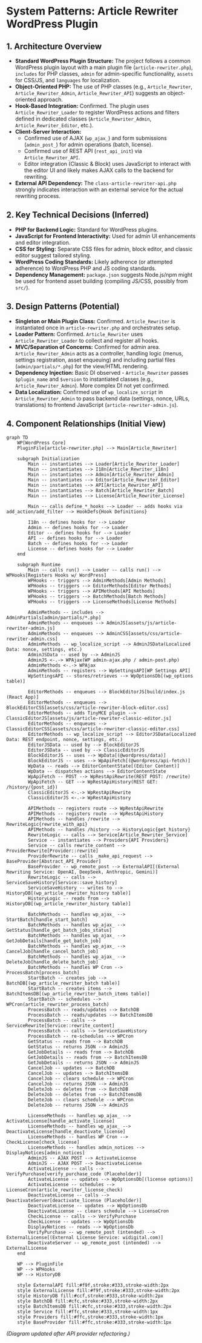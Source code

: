 # System Patterns: Article Rewriter WordPress Plugin

## 1. Architecture Overview

*   **Standard WordPress Plugin Structure:** The project follows a common WordPress plugin layout with a main plugin file (`article-rewriter.php`), `includes` for PHP classes, `admin` for admin-specific functionality, `assets` for CSS/JS, and `languages` for localization.
*   **Object-Oriented PHP:** The use of PHP classes (e.g., `Article_Rewriter`, `Article_Rewriter_Admin`, `Article_Rewriter_API`) suggests an object-oriented approach.
*   **Hook-Based Integration:** Confirmed. The plugin uses `Article_Rewriter_Loader` to register WordPress actions and filters defined in dedicated classes (`Article_Rewriter_Admin`, `Article_Rewriter_Editor`, etc.).
*   **Client-Server Interaction:**
    *   Confirmed use of AJAX (`wp_ajax_`) and form submissions (`admin_post_`) for admin operations (batch, license).
    *   Confirmed use of REST API (`rest_api_init`) via `Article_Rewriter_API`.
    *   Editor integration (Classic & Block) uses JavaScript to interact with the editor UI and likely makes AJAX calls to the backend for rewriting.
*   **External API Dependency:** The `class-article-rewriter-api.php` strongly indicates interaction with an external service for the actual rewriting process.

## 2. Key Technical Decisions (Inferred)

*   **PHP for Backend Logic:** Standard for WordPress plugins.
*   **JavaScript for Frontend Interactivity:** Used for admin UI enhancements and editor integration.
*   **CSS for Styling:** Separate CSS files for admin, block editor, and classic editor suggest tailored styling.
*   **WordPress Coding Standards:** Likely adherence (or attempted adherence) to WordPress PHP and JS coding standards.
*   **Dependency Management:** `package.json` suggests Node.js/npm might be used for frontend asset building (compiling JS/CSS, possibly from `src/`).

## 3. Design Patterns (Potential)

*   **Singleton or Main Plugin Class:** Confirmed. `Article_Rewriter` is instantiated once in `article-rewriter.php` and orchestrates setup.
*   **Loader Pattern:** Confirmed. `Article_Rewriter` uses `Article_Rewriter_Loader` to collect and register all hooks.
*   **MVC/Separation of Concerns:** Confirmed for admin area. `Article_Rewriter_Admin` acts as a controller, handling logic (menus, settings registration, asset enqueuing) and including partial files (`admin/partials/*.php`) for the view/HTML rendering.
*   **Dependency Injection:** Basic DI observed - `Article_Rewriter` passes `$plugin_name` and `$version` to instantiated classes (e.g., `Article_Rewriter_Admin`). More complex DI not yet confirmed.
*   **Data Localization:** Confirmed use of `wp_localize_script` in `Article_Rewriter_Admin` to pass backend data (settings, nonce, URLs, translations) to frontend JavaScript (`article-rewriter-admin.js`).

## 4. Component Relationships (Initial View)

```mermaid
graph TD
    WP[WordPress Core]
    PluginFile[article-rewriter.php] --> Main[Article_Rewriter]

    subgraph Initialization
        Main -- instantiates --> Loader[Article_Rewriter_Loader]
        Main -- instantiates --> I18n[Article_Rewriter_i18n]
        Main -- instantiates --> Admin[Article_Rewriter_Admin]
        Main -- instantiates --> Editor[Article_Rewriter_Editor]
        Main -- instantiates --> API[Article_Rewriter_API]
        Main -- instantiates --> Batch[Article_Rewriter_Batch]
        Main -- instantiates --> License[Article_Rewriter_License]

        Main -- calls define_*_hooks --> Loader -- adds hooks via add_action/add_filter --> HookDefs{Hook Definitions}

        I18n -- defines hooks for --> Loader
        Admin -- defines hooks for --> Loader
        Editor -- defines hooks for --> Loader
        API -- defines hooks for --> Loader
        Batch -- defines hooks for --> Loader
        License -- defines hooks for --> Loader
    end

    subgraph Runtime
        Main -- calls run() --> Loader -- calls run() --> WPHooks[Registers Hooks w/ WordPress]
        WPHooks -- triggers --> AdminMethods[Admin Methods]
        WPHooks -- triggers --> EditorMethods[Editor Methods]
        WPHooks -- triggers --> APIMethods[API Methods]
        WPHooks -- triggers --> BatchMethods[Batch Methods]
        WPHooks -- triggers --> LicenseMethods[License Methods]

        AdminMethods -- includes --> AdminPartials[admin/partials/*.php]
        AdminMethods -- enqueues --> AdminJS[assets/js/article-rewriter-admin.js]
        AdminMethods -- enqueues --> AdminCSS[assets/css/article-rewriter-admin.css]
        AdminMethods -- wp_localize_script --> AdminJSData(Localized Data: nonce, settings, etc.)
        AdminJSData -- used by --> AdminJS
        AdminJS <-.-> WPAjax(WP admin-ajax.php / admin-post.php)
        AdminMethods <-.-> WPAjax
        AdminMethods -- registers --> WpSettingsAPI[WP Settings API]
        WpSettingsAPI -- stores/retrieves --> WpOptionsDb[(wp_options table)]

        EditorMethods -- enqueues --> BlockEditorJS[build/index.js (React App)]
        EditorMethods -- enqueues --> BlockEditorCSS[assets/css/article-rewriter-block-editor.css]
        EditorMethods -- adds TinyMCE plugin --> ClassicEditorJS[assets/js/article-rewriter-classic-editor.js]
        EditorMethods -- enqueues --> ClassicEditorCSS[assets/css/article-rewriter-classic-editor.css]
        EditorMethods -- wp_localize_script --> EditorJSData(Localized Data: REST endpoint, nonce, settings, etc.)
        EditorJSData -- used by --> BlockEditorJS
        EditorJSData -- used by --> ClassicEditorJS
        BlockEditorJS -- uses --> WpData[(@wordpress/data)]
        BlockEditorJS -- uses --> WpApiFetch[(@wordpress/api-fetch)]
        WpData -- reads --> EditorContentState[(Editor Content)]
        WpData -- dispatches actions --> EditorContentState
        WpApiFetch -- POST --> WpRestApiRewrite(REST POST: /rewrite)
        WpApiFetch -- GET --> WpRestApiHistory(REST GET: /history/{post_id})
        ClassicEditorJS <-.-> WpRestApiRewrite
        ClassicEditorJS <-.-> WpRestApiHistory

        APIMethods -- registers route --> WpRestApiRewrite
        APIMethods -- registers route --> WpRestApiHistory
        APIMethods -- handles /rewrite --> RewriteLogic{rewrite_with_api}
        APIMethods -- handles /history --> HistoryLogic{get_history}
        RewriteLogic -- calls --> Service[Article_Rewriter_Service]
        Service -- instantiates --> Providers{API Providers}
        Service -- calls rewrite_content --> ProviderRewrite[Provider::rewrite]
        ProviderRewrite -- calls _make_api_request --> BaseProvider[Abstract_API_Provider]
        BaseProvider -- wp_remote_post --> ExternalAPI[(External Rewriting Service: OpenAI, DeepSeek, Anthropic, Gemini)]
        RewriteLogic -- calls --> ServiceSaveHistory[Service::save_history]
        ServiceSaveHistory -- writes to --> HistoryDB[(wp_article_rewriter_history table)]
        HistoryLogic -- reads from --> HistoryDB[(wp_article_rewriter_history table)]

        BatchMethods -- handles wp_ajax_ --> StartBatch[handle_start_batch]
        BatchMethods -- handles wp_ajax_ --> GetStatus[handle_get_batch_jobs_status]
        BatchMethods -- handles wp_ajax_ --> GetJobDetails[handle_get_batch_job]
        BatchMethods -- handles wp_ajax_ --> CancelJob[handle_cancel_batch_job]
        BatchMethods -- handles wp_ajax_ --> DeleteJob[handle_delete_batch_job]
        BatchMethods -- handles WP Cron --> ProcessBatch[process_batch]
        StartBatch -- creates job --> BatchDB[(wp_article_rewriter_batch table)]
        StartBatch -- creates items --> BatchItemsDB[(wp_article_rewriter_batch_items table)]
        StartBatch -- schedules --> WPCron(article_rewriter_process_batch)
        ProcessBatch -- reads/updates --> BatchDB
        ProcessBatch -- reads/updates --> BatchItemsDB
        ProcessBatch -- calls --> ServiceRewrite[Service::rewrite_content]
        ProcessBatch -- calls --> ServiceSaveHistory
        ProcessBatch -- re-schedules --> WPCron
        GetStatus -- reads from --> BatchDB
        GetStatus -- returns JSON --> AdminJS
        GetJobDetails -- reads from --> BatchDB
        GetJobDetails -- reads from --> BatchItemsDB
        GetJobDetails -- returns JSON --> AdminJS
        CancelJob -- updates --> BatchDB
        CancelJob -- updates --> BatchItemsDB
        CancelJob -- clears schedule --> WPCron
        CancelJob -- returns JSON --> AdminJS
        DeleteJob -- deletes from --> BatchDB
        DeleteJob -- deletes from --> BatchItemsDB
        DeleteJob -- clears schedule --> WPCron
        DeleteJob -- returns JSON --> AdminJS

        LicenseMethods -- handles wp_ajax_ --> ActivateLicense[handle_activate_license]
        LicenseMethods -- handles wp_ajax_ --> DeactivateLicense[handle_deactivate_license]
        LicenseMethods -- handles WP Cron --> CheckLicense[check_license]
        LicenseMethods -- handles admin_notices --> DisplayNotices[admin_notices]
        AdminJS -- AJAX POST --> ActivateLicense
        AdminJS -- AJAX POST --> DeactivateLicense
        ActivateLicense -- calls --> VerifyPurchase[verify_purchase_code (Placeholder)]
        ActivateLicense -- updates --> WpOptionsDb[(license options)]
        ActivateLicense -- schedules --> LicenseCron(article_rewriter_license_check)
        DeactivateLicense -- calls --> DeactivateServer[deactivate_license (Placeholder)]
        DeactivateLicense -- updates --> WpOptionsDb
        DeactivateLicense -- clears schedule --> LicenseCron
        CheckLicense -- calls --> VerifyPurchase
        CheckLicense -- updates --> WpOptionsDb
        DisplayNotices -- reads --> WpOptionsDb
        VerifyPurchase -- wp_remote_post (intended) --> ExternalLicense[(External License Service: widigital.com)]
        DeactivateServer -- wp_remote_post (intended) --> ExternalLicense
    end

    WP --> PluginFile
    WP --> WPHooks
    WP --> HistoryDB

    style ExternalAPI fill:#f9f,stroke:#333,stroke-width:2px
    style ExternalLicense fill:#f9f,stroke:#333,stroke-width:2px
    style HistoryDB fill:#ccf,stroke:#333,stroke-width:2px
    style BatchDB fill:#cfc,stroke:#333,stroke-width:2px
    style BatchItemsDB fill:#cfc,stroke:#333,stroke-width:2px
    style Service fill:#ffc,stroke:#333,stroke-width:1px
    style Providers fill:#ffc,stroke:#333,stroke-width:1px
    style BaseProvider fill:#ffc,stroke:#333,stroke-width:1px
```

*(Diagram updated after API provider refactoring.)*
